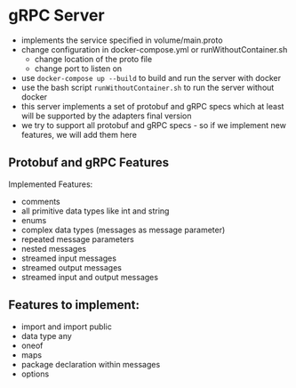 # gRPC Server

* implements the service specified in volume/main.proto
* change configuration in docker-compose.yml or runWithoutContainer.sh
  * change location of the proto file
  * change port to listen on
* use ```docker-compose up --build``` to build and run the server with docker
* use the bash script ```runWithoutContainer.sh``` to run the server without docker
* this server implements a set of protobuf and gRPC specs which at least will be supported by the adapters final version
* we try to support all protobuf and gRPC specs - so if we implement new features, we will add them here

## Protobuf and gRPC Features
Implemented Features:
* comments
* all primitive data types like int and string
* enums
* complex data types (messages as message parameter)
* repeated message parameters
* nested messages
* streamed input messages
* streamed output messages
* streamed input and output messages

## Features to implement:
* import and import public
* data type any
* oneof
* maps
* package declaration within messages
* options
